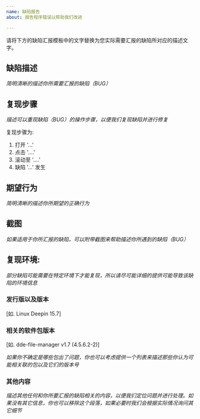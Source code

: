 ```yaml
---
name: 缺陷报告
about: 报告程序错误以帮助我们改进

---
```


请将下方的缺陷汇报模板中的文字替换为您实际需要汇报的缺陷所对应的描述文字。

## 缺陷描述

*简明清晰的描述你所需要汇报的缺陷（BUG）*

## 复现步骤

*描述可以重现缺陷（BUG）的操作步骤，以便我们复现缺陷并进行修复*

复现步骤为:

1. 打开 '...'
2. 点击 '....'
3. 滚动至 '....'
4. 缺陷 '...' 发生

## 期望行为

*简明清晰的描述你所期望的正确行为*

## 截图

*如果适用于你所汇报的缺陷，可以附带截图来帮助描述你所遇到的缺陷（BUG）*

## 复现环境:

*部分缺陷可能需要在特定环境下才能复现，所以请尽可能详细的提供可能导致该缺陷的环境信息*

### 发行版以及版本

[如. Linux Deepin 15.7]

### 相关的软件包版本

[如. dde-file-manager v1.7 (4.5.6.2-2)]

*如果你不确定是哪些包出了问题，你也可以考虑提供一个列表来描述那些你认为可能相关联的包以及它们的版本号*

### 其他内容

*描述其他任何和你所要汇报的缺陷相关的内容，以便我们定位问题并进行处理。如果没有其它信息，你也可以移除这个段落，如果必要时我们会根据实际情况询问其它细节*

